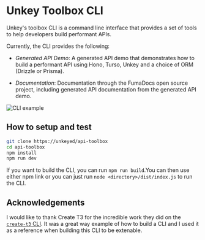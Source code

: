 # Unkey Toolbox CLI

Unkey's toolbox CLI is a command line interface that provides a set of tools to help developers build performant APIs.

Currently, the CLI provides the following:

- _Generated API Demo_: A generated API demo that demonstrates how to build a performant API using Hono, Turso, Unkey and a choice of ORM (Drizzle or Prisma).

- _Documentation_: Documentation through the FumaDocs open source project, including generated API documentation from the generated API demo.

![CLI example](https://github.com/unkeyed/api-toolbox/blob/main/cli-example.gif)

## How to setup and test

```bash
git clone https://unkeyed/api-toolbox
cd api-toolbox
npm install
npm run dev
```

If you want to build the CLI, you can run `npm run build`.You can then use either npm link or you can just run `node <directory>/dist/index.js` to run the CLI.

## Acknowledgements

I would like to thank Create T3 for the incredible work they did on the [`create-t3` CLI](https://github.com/t3-oss/create-t3-app). It was a great way example of how to build a CLI and I used it as a reference when building this CLI to be extenable.
